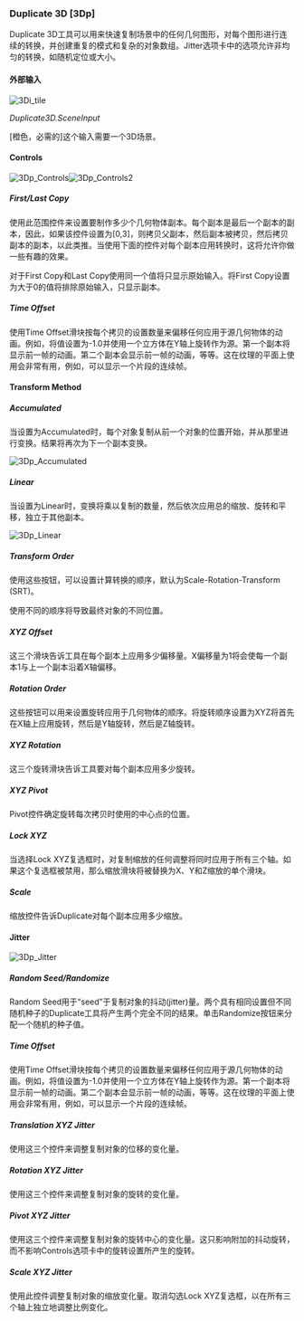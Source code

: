 ### Duplicate 3D [3Dp]

Duplicate 3D工具可以用来快速复制场景中的任何几何图形，对每个图形进行连续的转换，并创建重复的模式和复杂的对象数组。Jitter选项卡中的选项允许非均匀的转换，如随机定位或大小。

#### 外部输入

 ![3Di_tile](images/3Di_tile.jpg)

*Duplicate3D.SceneInput*

[橙色，必需的]这个输入需要一个3D场景。

#### Controls

![3Dp_Controls](images/3Dp_Controls.jpg)![3Dp_Controls2](images/3Dp_Controls2.jpg)

##### First/Last Copy

使用此范围控件来设置要制作多少个几何物体副本。每个副本是最后一个副本的副本，因此，如果该控件设置为[0,3]，则拷贝父副本，然后副本被拷贝，然后拷贝副本的副本，以此类推。当使用下面的控件对每个副本应用转换时，这将允许你做一些有趣的效果。

对于First Copy和Last Copy使用同一个值将只显示原始输入。将First Copy设置为大于0的值将排除原始输入，只显示副本。

##### Time Offset

使用Time Offset滑块按每个拷贝的设置数量来偏移任何应用于源几何物体的动画。例如，将值设置为-1.0并使用一个立方体在Y轴上旋转作为源。第一个副本将显示前一帧的动画。第二个副本会显示前一帧的动画，等等。这在纹理的平面上使用会非常有用，例如，可以显示一个片段的连续帧。

#### Transform Method

##### Accumulated

当设置为Accumulated时，每个对象复制从前一个对象的位置开始，并从那里进行变换。结果将再次为下一个副本变换。

![3Dp_Accumulated](images/3Dp_Accumulated.jpg)

##### Linear

当设置为Linear时，变换将乘以复制的数量，然后依次应用总的缩放、旋转和平移，独立于其他副本。

![3Dp_Linear](images/3Dp_Linear.jpg)

##### Transform Order

使用这些按钮，可以设置计算转换的顺序，默认为Scale-Rotation-Transform (SRT)。

使用不同的顺序将导致最终对象的不同位置。

##### XYZ Offset

这三个滑块告诉工具在每个副本上应用多少偏移量。X偏移量为1将会使每一个副本1与上一个副本沿着X轴偏移。

##### Rotation Order

这些按钮可以用来设置旋转应用于几何物体的顺序。将旋转顺序设置为XYZ将首先在X轴上应用旋转，然后是Y轴旋转，然后是Z轴旋转。

##### XYZ Rotation

这三个旋转滑块告诉工具要对每个副本应用多少旋转。

##### XYZ Pivot

Pivot控件确定旋转每次拷贝时使用的中心点的位置。

##### Lock XYZ

当选择Lock XYZ复选框时，对复制缩放的任何调整将同时应用于所有三个轴。如果这个复选框被禁用，那么缩放滑块将被替换为X、Y和Z缩放的单个滑块。

##### Scale

缩放控件告诉Duplicate对每个副本应用多少缩放。

#### Jitter

![3Dp_Jitter](images/3Dp_Jitter.jpg)

##### Random Seed/Randomize

Random Seed用于“seed”于复制对象的抖动(jitter)量。两个具有相同设置但不同随机种子的Duplicate工具将产生两个完全不同的结果。单击Randomize按钮来分配一个随机的种子值。

##### Time Offset

使用Time Offset滑块按每个拷贝的设置数量来偏移任何应用于源几何物体的动画。例如，将值设置为-1.0并使用一个立方体在Y轴上旋转作为源。第一个副本将显示前一帧的动画。第二个副本会显示前一帧的动画，等等。这在纹理的平面上使用会非常有用，例如，可以显示一个片段的连续帧。

##### Translation XYZ Jitter

使用这三个控件来调整复制对象的位移的变化量。

##### Rotation XYZ Jitter

使用这三个控件来调整复制对象的旋转的变化量。

##### Pivot XYZ Jitter

使用这三个控件来调整复制对象的旋转中心的变化量。这只影响附加的抖动旋转，而不影响Controls选项卡中的旋转设置所产生的旋转。

##### Scale XYZ Jitter

使用此控件调整复制对象的缩放变化量。取消勾选Lock XYZ复选框，以在所有三个轴上独立地调整比例变化。

